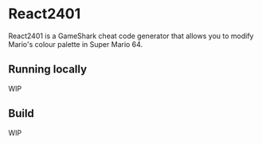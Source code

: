 # React2401

React2401 is a GameShark cheat code generator that allows you to modify Mario's colour palette in Super Mario 64.

## Running locally

WIP

## Build

WIP
